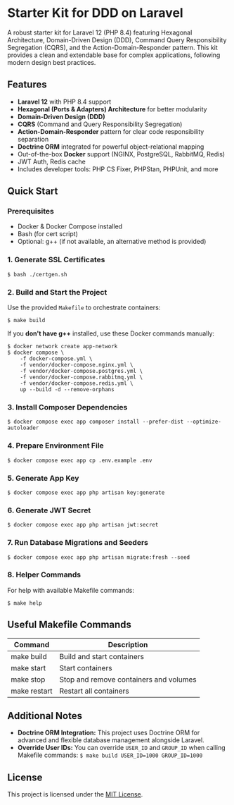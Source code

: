 # Starter Kit for DDD on Laravel

A robust starter kit for Laravel 12 (PHP 8.4) featuring Hexagonal Architecture, Domain-Driven Design (DDD), Command Query Responsibility Segregation (CQRS), and the Action-Domain-Responder pattern. This kit provides a clean and extendable base for complex applications, following modern design best practices.

## Features

- **Laravel 12** with PHP 8.4 support
- **Hexagonal (Ports & Adapters) Architecture** for better modularity
- **Domain-Driven Design (DDD)**
- **CQRS** (Command and Query Responsibility Segregation)
- **Action-Domain-Responder** pattern for clear code responsibility separation
- **Doctrine ORM** integrated for powerful object-relational mapping
- Out-of-the-box **Docker** support (NGINX, PostgreSQL, RabbitMQ, Redis)
- JWT Auth, Redis cache
- Includes developer tools: PHP CS Fixer, PHPStan, PHPUnit, and more

## Quick Start

### Prerequisites

- Docker & Docker Compose installed
- Bash (for cert script)
- Optional: g++ (if not available, an alternative method is provided)

### 1. Generate SSL Certificates

```
$ bash ./certgen.sh
```

### 2. Build and Start the Project

Use the provided `Makefile` to orchestrate containers:

```
$ make build
```

If you **don't have g++** installed, use these Docker commands manually:

```
$ docker network create app-network
$ docker compose \
    -f docker-compose.yml \
    -f vendor/docker-compose.nginx.yml \
    -f vendor/docker-compose.postgres.yml \
    -f vendor/docker-compose.rabbitmq.yml \
    -f vendor/docker-compose.redis.yml \
    up --build -d --remove-orphans
```

### 3. Install Composer Dependencies

```
$ docker compose exec app composer install --prefer-dist --optimize-autoloader
```

### 4. Prepare Environment File

```
$ docker compose exec app cp .env.example .env
```

### 5. Generate App Key

```
$ docker compose exec app php artisan key:generate
```

### 6. Generate JWT Secret

```
$ docker compose exec app php artisan jwt:secret
```

### 7. Run Database Migrations and Seeders

```
$ docker compose exec app php artisan migrate:fresh --seed
```

### 8. Helper Commands

For help with available Makefile commands:

```
$ make help
```

## Useful Makefile Commands

| Command             | Description                                      |
| ------------------- | ------------------------------------------------ |
| make build          | Build and start containers                       |
| make start          | Start containers                                 |
| make stop           | Stop and remove containers and volumes           |
| make restart        | Restart all containers                           |

## Additional Notes

- **Doctrine ORM Integration:** This project uses Doctrine ORM for advanced and flexible database management alongside Laravel.
- **Override User IDs:** You can override `USER_ID` and `GROUP_ID` when calling Makefile commands:
  `$ make build USER_ID=1000 GROUP_ID=1000`

## License

This project is licensed under the [MIT License](https://opensource.org/licenses/MIT).
